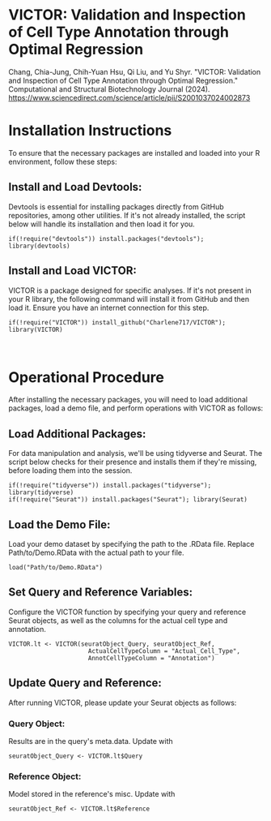 # VICTOR: Validation and Inspection of Cell Type Annotation through Optimal Regression
Chang, Chia-Jung, Chih-Yuan Hsu, Qi Liu, and Yu Shyr. "VICTOR: Validation and Inspection of Cell Type Annotation through Optimal Regression." Computational and Structural Biotechnology Journal (2024).
https://www.sciencedirect.com/science/article/pii/S2001037024002873


# Installation Instructions
To ensure that the necessary packages are installed and loaded into your R environment, follow these steps:

## Install and Load Devtools: 
Devtools is essential for installing packages directly from GitHub repositories, among other utilities. If it's not already installed, the script below will handle its installation and then load it for you.

```{r, eval = FALSE}
if(!require("devtools")) install.packages("devtools"); library(devtools)
```
## Install and Load VICTOR: 
VICTOR is a package designed for specific analyses. If it's not present in your R library, the following command will install it from GitHub and then load it. Ensure you have an internet connection for this step.
```{r, eval = FALSE}
if(!require("VICTOR")) install_github("Charlene717/VICTOR"); library(VICTOR)
```

<br>

# Operational Procedure
After installing the necessary packages, you will need to load additional packages, load a demo file, and perform operations with VICTOR as follows:

## Load Additional Packages:
For data manipulation and analysis, we'll be using tidyverse and Seurat. The script below checks for their presence and installs them if they're missing, before loading them into the session.

```{r, eval = FALSE}
if(!require("tidyverse")) install.packages("tidyverse"); library(tidyverse)
if(!require("Seurat")) install.packages("Seurat"); library(Seurat)
```

## Load the Demo File:
Load your demo dataset by specifying the path to the .RData file. Replace Path/to/Demo.RData with the actual path to your file.
```{r, eval = FALSE}
load("Path/to/Demo.RData")
```

## Set Query and Reference Variables:
Configure the VICTOR function by specifying your query and reference Seurat objects, as well as the columns for the actual cell type and annotation.

```{r, eval = FALSE}
VICTOR.lt <- VICTOR(seuratObject_Query, seuratObject_Ref,
                      ActualCellTypeColumn = "Actual_Cell_Type",
                      AnnotCellTypeColumn = "Annotation")

```

## Update Query and Reference:
After running VICTOR, please update your Seurat objects as follows:

### Query Object: 
Results are in the query's meta.data. Update with
```{r, eval = FALSE}
seuratObject_Query <- VICTOR.lt$Query
```
### Reference Object: 
Model stored in the reference's misc. Update with 
```{r, eval = FALSE}
seuratObject_Ref <- VICTOR.lt$Reference
```



